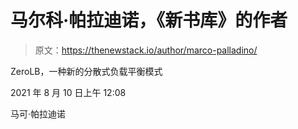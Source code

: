 # 马尔科·帕拉迪诺，《新书库》的作者

> 原文：<https://thenewstack.io/author/marco-palladino/>

ZeroLB，一种新的分散式负载平衡模式

2021 年 8 月 10 日上午 12:08

马可·帕拉迪诺
